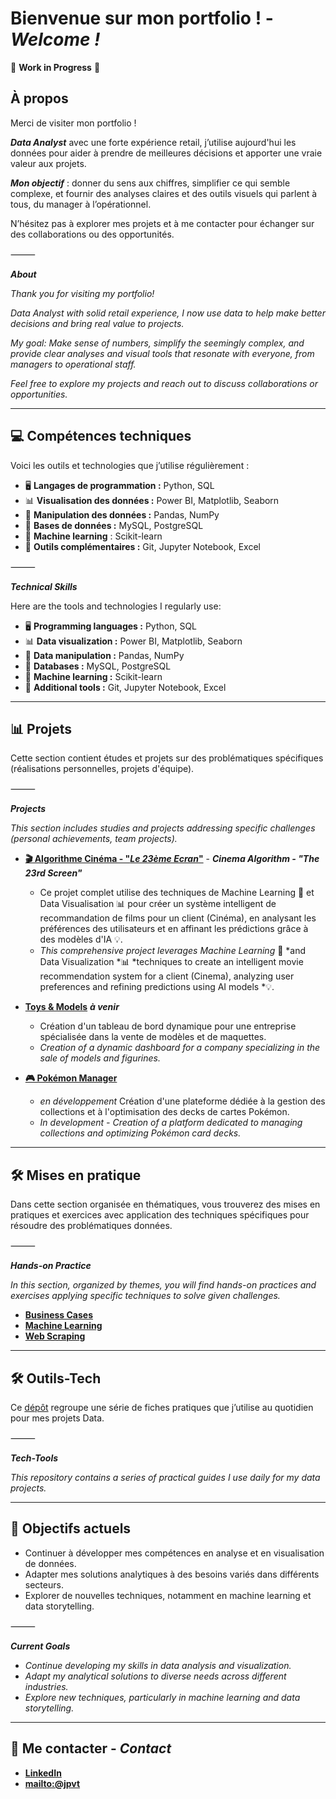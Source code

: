 # Bienvenue sur mon portfolio ! - *Welcome !*

🚧 **Work in Progress** 🚧

## À propos
Merci de visiter mon portfolio !

***Data Analyst*** avec une forte expérience retail, j’utilise aujourd'hui les données pour aider à prendre de meilleures décisions et apporter une vraie valeur aux projets.

***Mon objectif*** : donner du sens aux chiffres, simplifier ce qui semble complexe, et fournir des analyses claires et des outils visuels qui parlent à tous, du manager à l’opérationnel.

N’hésitez pas à explorer mes projets et à me contacter pour échanger sur des collaborations ou des opportunités.

⸻

***About***

*Thank you for visiting my portfolio!*

*Data Analyst with solid retail experience, I now use data to help make better decisions and bring real value to projects.*

*My goal: Make sense of numbers, simplify the seemingly complex, and provide clear analyses and visual tools that resonate with everyone, from managers to operational staff.*

*Feel free to explore my projects and reach out to discuss collaborations or opportunities.*

---

## 💻 Compétences techniques  
Voici les outils et technologies que j’utilise régulièrement :  
- 🖥️ **Langages de programmation :** Python, SQL  
- 📊 **Visualisation des données :** Power BI, Matplotlib, Seaborn  
- 🔄 **Manipulation des données :** Pandas, NumPy  
- 💾 **Bases de données :** MySQL, PostgreSQL
- 🤖 **Machine learning** : Scikit-learn
- 🔧 **Outils complémentaires :** Git, Jupyter Notebook, Excel

⸻

***Technical Skills***

Here are the tools and technologies I regularly use:

- 🖥️ **Programming languages :** Python, SQL
- 📊 **Data visualization :** Power BI, Matplotlib, Seaborn
- 🔄 **Data manipulation :** Pandas, NumPy
- 💾 **Databases :** MySQL, PostgreSQL
- 🤖 **Machine learning :** Scikit-learn
- 🔧 **Additional tools :** Git, Jupyter Notebook, Excel

---

## 📊 Projets
Cette section contient études et projets sur des problématiques spécifiques (réalisations personnelles, projets d'équipe).

⸻

***Projects***

*This section includes studies and projects addressing specific challenges (personal achievements, team projects).*

- **[🎬 Algorithme Cinéma - "***Le 23ème Ecran***"](https://github.com/jpvt-data/AlgoCinema/blob/main/README.md)** - ***Cinema Algorithm - "The 23rd Screen"***
   - Ce projet complet utilise des techniques de Machine Learning 🤖 et Data Visualisation 📊 pour créer un système intelligent de recommandation de films pour un client (Cinéma), en analysant les préférences des utilisateurs et en affinant les prédictions grâce à des modèles d'IA 💡.
   - *This comprehensive project leverages Machine Learning* 🤖 *and Data Visualization *📊 *techniques to create an intelligent movie recommendation system for a client (Cinema), analyzing user preferences and refining predictions using AI models *💡.

- **[Toys & Models]()** ***à venir***
  - Création d'un tableau de bord dynamique pour une entreprise spécialisée dans la vente de modèles et de maquettes.
  - *Creation of a dynamic dashboard for a company specializing in the sale of models and figurines.*

- **[🎮 Pokémon Manager](https://github.com/jpvt-data/Pokemon-Manager/blob/main/README.md)** 
  - *en développement* Création d'une plateforme dédiée à la gestion des collections et à l'optimisation des decks de cartes Pokémon.
  - *In development - Creation of a platform dedicated to managing collections and optimizing Pokémon card decks.*
  

---

## 🛠 Mises en pratique
Dans cette section organisée en thématiques, vous trouverez des mises en pratiques et exercices avec application des techniques spécifiques pour résoudre des problématiques données.

⸻

***Hands-on Practice***

*In this section, organized by themes, you will find hands-on practices and exercises applying specific techniques to solve given challenges.*

- [**Business Cases**](./donnees/mise_en_pratique/business_case/business_case.md)
- [**Machine Learning**](./donnees/mise_en_pratique/machine_learning/machine_learning.md)
- [**Web Scraping**](./donnees/mise_en_pratique/web_scraping/web_scraping.md)

---

## **🛠️ Outils-Tech**
Ce [dépôt](https://github.com/jpvt-data/Outils-Tech/blob/main/README.md) regroupe une série de fiches pratiques que j’utilise au quotidien pour mes projets Data.

⸻

***Tech-Tools***

*This repository contains a series of practical guides I use daily for my data projects.*

---

## 🎯 Objectifs actuels
- Continuer à développer mes compétences en analyse et en visualisation de données.  
- Adapter mes solutions analytiques à des besoins variés dans différents secteurs.  
- Explorer de nouvelles techniques, notamment en machine learning et data storytelling.

⸻

***Current Goals*** 

- *Continue developing my skills in data analysis and visualization.*  
- *Adapt my analytical solutions to diverse needs across different industries.*  
- *Explore new techniques, particularly in machine learning and data storytelling.*   

---

## 🚀 Me contacter - *Contact*
- **[LinkedIn](https://www.linkedin.com/in/jpvt33)** 
- **[mailto:@jpvt](mailto:jpvt@outlook.fr)**


